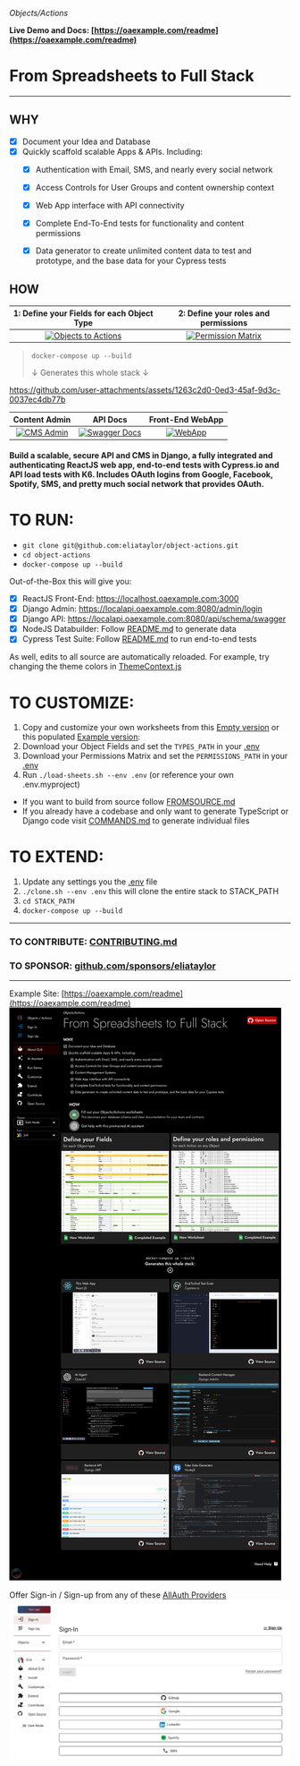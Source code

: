 _Objects/Actions_

**Live Demo and Docs: [https://oaexample.com/readme](https://oaexample.com/readme)**
# From Spreadsheets to Full Stack

---

## WHY

- [x] Document your Idea and Database
- [x] Quickly scaffold scalable Apps & APIs. Including:
  - [x] Authentication with Email, SMS, and nearly every social network
  - [x] Access Controls for User Groups and content ownership context
  - [x] Web App interface with API connectivity
  - [x] Complete End-To-End tests for functionality and content permissions
  - [x] Data generator to create unlimited content data to test and prototype, and the base data for your Cypress tests 


## HOW

|                                                          1: Define your Fields for each Object Type                                                          |                                                                     2: Define your roles and permissions                                                                    |
|:----------------------------------------------------------------------------------------------------------------------------------------:|:-------------------------------------------------------------------------------------------------------------------------------------------------------------:|
| <a href="docs/images/objects-nod.png" target="_blank"><img src="docs/images/objects-nod.png" alt="Objects to Actions" height="300"/></a> | <a href="docs/images/permissions-matrix-nod.png" target="_blank"><img src="docs/images/permissions-matrix-nod.png" alt="Permission Matrix" height="300"/></a> |

> `docker-compose up --build`
>
> ↓ Generates this whole stack ↓


https://github.com/user-attachments/assets/1263c2d0-0ed3-45af-9d3c-0037ec4db77b


|                                                         Content Admin                                                          |                                                                      API Docs                                                                       |                                                                Front-End WebApp                                                                |
|:------------------------------------------------------------------------------------------------------------------------------:|:---------------------------------------------------------------------------------------------------------------------------------------------------:|:----------------------------------------------------------------------------------------------------------------------------------------------:|
| <a href="docs/images/demo-backend_admin.png" target="_blank"><img src="docs/images/demo-backend_admin.png" alt="CMS Admin" height="200" /></a> | <a href="docs/images/demo-backend_swagger.png" target="_blank"><img src="docs/images/demo-backend_swagger.png" alt="Swagger Docs" height="200" /></a> | <a href="docs/images/demo-reactjs.png" target="_blank"><img src="docs/images/demo-reactjs.png" alt="WebApp" height="200" /></a> |


#### Build a scalable, secure API and CMS in Django, a fully integrated and authenticating ReactJS web app, end-to-end tests with Cypress.io and API load tests with K6. Includes OAuth logins from Google, Facebook, Spotify, SMS, and pretty much social network that provides OAuth.


# TO RUN:

- `git clone git@github.com:eliataylor/object-actions.git`
- `cd object-actions`
- `docker-compose up --build`

Out-of-the-Box this will give you:

- [x] ReactJS Front-End: https://localhost.oaexample.com:3000
- [x] Django Admin: https://localapi.oaexample.com:8080/admin/login
- [x] Django API: https://localapi.oaexample.com:8080/api/schema/swagger
- [x] NodeJS Databuilder: Follow [README.md](stack/databuilder/README.md) to generate data
- [x] Cypress Test Suite: Follow [README.md](stack/cypress/README.md) to run end-to-end tests

As well, edits to all source are automatically reloaded. For example, try changing the theme colors in [ThemeContext.js](stack/reactjs/src/theme/ThemeContext.js)  

# TO CUSTOMIZE:
1. Copy and customize your own worksheets from this [Empty version](https://docs.google.com/spreadsheets/d/14Ej7lu4g3i85BWJdHbi4JK2jM2xS5uDSgfzm3rIhx4o/edit?usp=sharing) or this populated [Example version](https://docs.google.com/spreadsheets/d/1Jm15OeR6mS6vbJd7atHErOwBgq2SwKAagb4MH0D1aIw/edit?usp=sharing):
2. Download your Object Fields and set the `TYPES_PATH` in your [.env](.env) 
3. Download your Permissions Matrix and set the `PERMISSIONS_PATH` in your [.env](.env)
4. Run `./load-sheets.sh --env .env` (or reference your own .env.myproject)

- If you want to build from source follow [FROMSOURCE.md](docs/FROMSOURCE.md)
- If you already have a codebase and only want to generate TypeScript or Django code visit [COMMANDS.md](docs/COMMANDS.md) to generate individual files 

# TO EXTEND:
1. Update any settings you the [.env](.env) file 
2. `./clone.sh --env .env` this will clone the entire stack to STACK_PATH
3. `cd STACK_PATH`
4. `docker-compose up --build`

--------------------------------------------------------------------------------

### TO CONTRIBUTE: [CONTRIBUTING.md](docs/CONTRIBUTING.md)

### TO SPONSOR: [github.com/sponsors/eliataylor](https://github.com/sponsors/eliataylor)

---
Example Site: [https://oaexample.com/readme](https://oaexample.com/readme)
![readme.png](docs/images/readme.png)

Offer Sign-in / Sign-up from any of these [AllAuth Providers](https://docs.allauth.org/en/dev/socialaccount/providers/index.html)
![sign-in-page.png](docs/images/sign-in-page.png)
